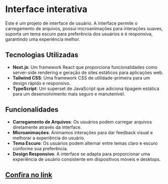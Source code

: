 # Interface interativa

Este é um projeto de interface de usuário. A interface permite o carregamento de arquivos, possui microanimações para interações suaves, suporta um tema escuro para preferência dos usuários e é responsiva, garantindo uma experiência melhor.

## Tecnologias Utilizadas

- **Next.js**: Um framework React que proporciona funcionalidades como server-side rendering e geração de sites estáticos para aplicações web.
- **Tailwind CSS**: Uma framework CSS de utilidade-primeira para um design rápido e responsivo.
- **TypeScript**: Um superset de JavaScript que adiciona tipagem estática para um desenvolvimento mais seguro e manutenível.

## Funcionalidades

- **Carregamento de Arquivos**: Os usuários podem carregar arquivos diretamente através da interface.
- **Microanimações**: Animamos interações para dar feedback visual e melhorar a experiência do usuário.
- **Tema Escuro**: Os usuários podem alternar entre temas claro e escuro conforme sua preferência.
- **Design Responsivo**: A interface se adapta para proporcionar uma experiência de usuário consistente em dispositivos móveis e desktops.

## [Confira no link](https://dashboard-tailwind-puce.vercel.app/)
